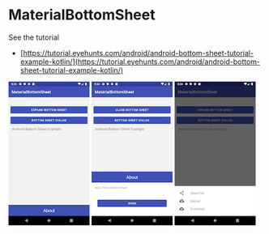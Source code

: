 # MaterialBottomSheet

See the tutorial 

 * [https://tutorial.eyehunts.com/android/android-bottom-sheet-tutorial-example-kotlin/](https://tutorial.eyehunts.com/android/android-bottom-sheet-tutorial-example-kotlin/)

![](./art/result01.png)
![](./art/result02.png)
![](./art/result03.png)
